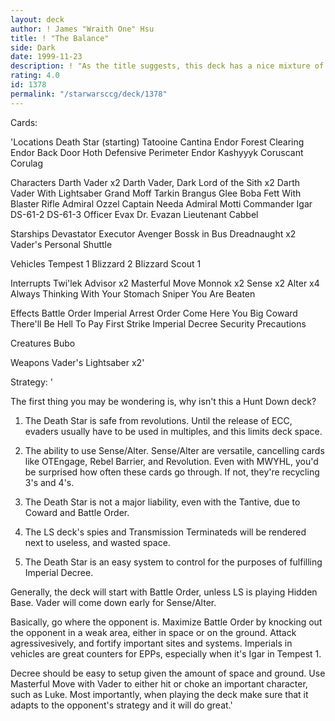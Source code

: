 ```yaml
---
layout: deck
author: ! James "Wraith One" Hsu
title: ! "The Balance"
side: Dark
date: 1999-11-23
description: ! "As the title suggests, this deck has a nice mixture of ground and space, and is a good match for just about all LS decks."
rating: 4.0
id: 1378
permalink: "/starwarsccg/deck/1378"
---
```

Cards: 

'Locations
Death Star (starting)
Tatooine Cantina
Endor Forest Clearing
Endor Back Door
Hoth Defensive Perimeter
Endor
Kashyyyk
Coruscant
Corulag

Characters
Darth Vader x2
Darth Vader, Dark Lord of the Sith x2
Darth Vader With Lightsaber
Grand Moff Tarkin
Brangus Glee
Boba Fett With Blaster Rifle
Admiral Ozzel
Captain Needa
Admiral Motti
Commander Igar
DS-61-2
DS-61-3
Officer Evax
Dr. Evazan
Lieutenant Cabbel

Starships
Devastator
Executor
Avenger
Bossk in Bus
Dreadnaught x2
Vader's Personal Shuttle

Vehicles
Tempest 1
Blizzard 2
Blizzard Scout 1

Interrupts
Twi'lek Advisor x2
Masterful Move
Monnok x2
Sense x2
Alter x4
Always Thinking With Your Stomach
Sniper
You Are Beaten

Effects
Battle Order
Imperial Arrest Order
Come Here You Big Coward
There'll Be Hell To Pay
First Strike
Imperial Decree
Security Precautions

Creatures
Bubo

Weapons
Vader's Lightsaber x2'

Strategy: '

The first thing you may be wondering is, why isn't this a Hunt Down deck?

1. The Death Star is safe from revolutions.  Until the release of ECC, evaders usually have to be used in multiples, and this limits deck space.

2. The ability to use Sense/Alter.  Sense/Alter are versatile, cancelling cards like OTEngage, Rebel Barrier, and Revolution.  Even with MWYHL, you'd be surprised how often these cards go through.  If not, they're recycling 3's and 4's.

3. The Death Star is not a major liability, even with the Tantive, due to Coward and Battle Order.

4. The LS deck's spies and Transmission Terminateds will be rendered next to useless, and wasted space.

5. The Death Star is an easy system to control for the purposes of fulfilling Imperial Decree.

Generally, the deck will start with Battle Order, unless LS is playing Hidden Base.  Vader will come down early for Sense/Alter.

Basically, go where the opponent is.  Maximize Battle Order by knocking out the opponent in a weak area, either in space or on the ground.  Attack agressivesively, and fortify important sites and systems.  Imperials in vehicles are great counters for EPPs, especially when it's Igar in Tempest 1.

Decree should be easy to setup given the amount of space and ground.  Use Masterful Move with Vader to either hit or choke an important character, such as Luke.  Most importantly, when playing the deck make sure that it adapts to the opponent's strategy and it will do great.'
